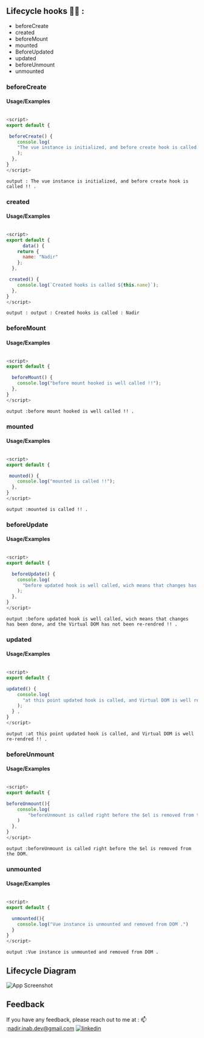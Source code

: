 
## Lifecycle hooks 👩‍💻 : 

- beforeCreate 
- created  
- beforeMount 
- mounted 
- BeforeUpdated 
- updated 
- beforeUnmount 
- unmounted 


### beforeCreate

#### Usage/Examples

```javascript

<script>
export default {

 beforeCreate() {
    console.log(
    "The vue instance is initialized, and before create hook is called !!,"
    );
  },
}
</script>
```

```
output : The vue instance is initialized, and before create hook is called !! . 
```

### created

#### Usage/Examples

```javascript

<script>
export default {
      data() {
    return {
      name: "Nadir"
    };
  },

 created() {
    console.log(`Created hooks is called ${this.name}`);
  },
}
</script>
```

```
output : output : Created hooks is called : Nadir  
```

### beforeMount

#### Usage/Examples

```javascript

<script>
export default {

  beforeMount() {
    console.log("before mount hooked is well called !!");
  },
}
</script>
```

```
output :before mount hooked is well called !! . 
```
### mounted

#### Usage/Examples

```javascript

<script>
export default {

 mounted() {
    console.log("mounted is called !!");
  },
}
</script>
```

```
output :mounted is called !! . 
```
### beforeUpdate

#### Usage/Examples

```javascript

<script>
export default {

  beforeUpdate() {
    console.log(
      "before updated hook is well called, wich means that changes has been done, and the Virtual DOM has not been re-rendred !!"
    );
  },
}
</script>
```

```
output :before updated hook is well called, wich means that changes has been done, and the Virtual DOM has not been re-rendred !! . 
```
### updated

#### Usage/Examples

```javascript

<script>
export default {

updated() {
    console.log(
      "at this point updated hook is called, and Virtual DOM is well re-rendred !!"
    );
  } , 
}
</script>
```

```
output :at this point updated hook is called, and Virtual DOM is well re-rendred !! . 
```
### beforeUnmount

#### Usage/Examples

```javascript

<script>
export default {

beforeUnmount(){
    console.log(
        "beforeUnmount is called right before the $el is removed from the DOM "
    )
  },
}
</script>
```

```
output :beforeUnmount is called right before the $el is removed from the DOM. 
```
### unmounted

#### Usage/Examples

```javascript

<script>
export default {

  unmounted(){
    console.log("Vue instance is unmounted and removed from DOM .")
  }
}
</script>
```

```
output :Vue instance is unmounted and removed from DOM . 
```

## Lifecycle Diagram

![App Screenshot](https://vuejs.org/assets/lifecycle.16e4c08e.png)

## Feedback

If you have any feedback, please reach out to me at :
📫 :nadir.inab.dev@gmail.com 
[![linkedin](https://img.shields.io/badge/linkedin-0A66C2?style=for-the-badge&logo=linkedin&logoColor=white)](https://www.linkedin.com/in/nadirinab/)
